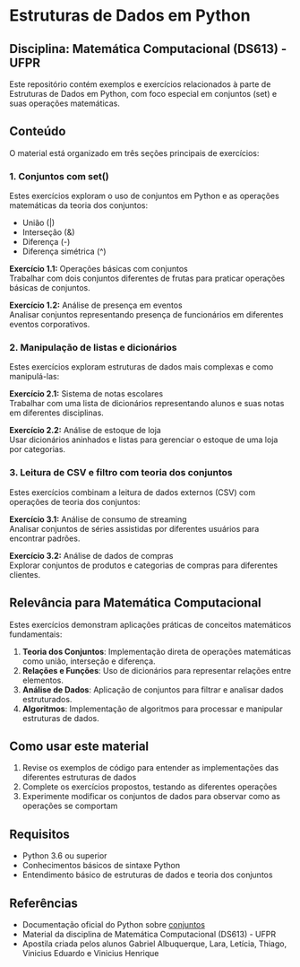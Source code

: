 # Estruturas de Dados em Python

## Disciplina: Matemática Computacional (DS613) - UFPR

Este repositório contém exemplos e exercícios relacionados à parte de Estruturas de Dados em Python, com foco especial em conjuntos (set) e suas operações matemáticas.

## Conteúdo

O material está organizado em três seções principais de exercícios:

### 1. Conjuntos com set()

Estes exercícios exploram o uso de conjuntos em Python e as operações matemáticas da teoria dos conjuntos:

- União (|)
- Interseção (&)
- Diferença (-)
- Diferença simétrica (^)

**Exercício 1.1:** Operações básicas com conjuntos  
Trabalhar com dois conjuntos diferentes de frutas para praticar operações básicas de conjuntos.

**Exercício 1.2:** Análise de presença em eventos  
Analisar conjuntos representando presença de funcionários em diferentes eventos corporativos.

### 2. Manipulação de listas e dicionários

Estes exercícios exploram estruturas de dados mais complexas e como manipulá-las:

**Exercício 2.1:** Sistema de notas escolares  
Trabalhar com uma lista de dicionários representando alunos e suas notas em diferentes disciplinas.

**Exercício 2.2:** Análise de estoque de loja  
Usar dicionários aninhados e listas para gerenciar o estoque de uma loja por categorias.

### 3. Leitura de CSV e filtro com teoria dos conjuntos

Estes exercícios combinam a leitura de dados externos (CSV) com operações de teoria dos conjuntos:

**Exercício 3.1:** Análise de consumo de streaming  
Analisar conjuntos de séries assistidas por diferentes usuários para encontrar padrões.

**Exercício 3.2:** Análise de dados de compras  
Explorar conjuntos de produtos e categorias de compras para diferentes clientes.

## Relevância para Matemática Computacional

Estes exercícios demonstram aplicações práticas de conceitos matemáticos fundamentais:

1. **Teoria dos Conjuntos**: Implementação direta de operações matemáticas como união, interseção e diferença.
2. **Relações e Funções**: Uso de dicionários para representar relações entre elementos.
3. **Análise de Dados**: Aplicação de conjuntos para filtrar e analisar dados estruturados.
4. **Algoritmos**: Implementação de algoritmos para processar e manipular estruturas de dados.

## Como usar este material

1. Revise os exemplos de código para entender as implementações das diferentes estruturas de dados
2. Complete os exercícios propostos, testando as diferentes operações
3. Experimente modificar os conjuntos de dados para observar como as operações se comportam

## Requisitos

- Python 3.6 ou superior
- Conhecimentos básicos de sintaxe Python
- Entendimento básico de estruturas de dados e teoria dos conjuntos

## Referências

- Documentação oficial do Python sobre [conjuntos](https://docs.python.org/3/tutorial/datastructures.html#sets)
- Material da disciplina de Matemática Computacional (DS613) - UFPR
- Apostila criada pelos alunos Gabriel Albuquerque, Lara, Letícia, Thiago, Vinicius Eduardo e Vinicius Henrique
